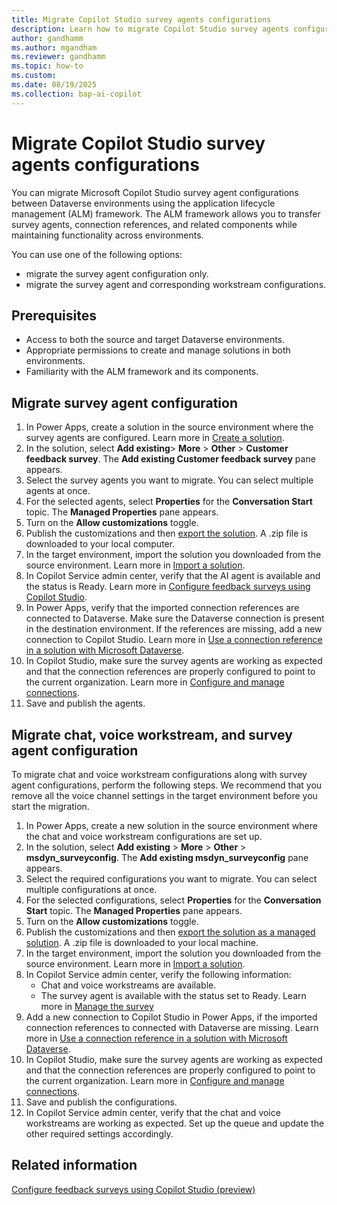 ```yaml
---
title: Migrate Copilot Studio survey agents configurations
description: Learn how to migrate Copilot Studio survey agents configurations using Application Lifecycle Management.
author: gandhamm
ms.author: mgandham
ms.reviewer: gandhamm
ms.topic: how-to 
ms.custom: 
ms.date: 08/19/2025
ms.collection: bap-ai-copilot
---
```



# Migrate Copilot Studio survey agents configurations


You can migrate Microsoft Copilot Studio survey agent configurations between Dataverse environments using the application lifecycle management (ALM) framework. The ALM framework allows you to transfer survey agents, connection references, and related components while maintaining functionality across environments.

You can use one of the following options: 

- migrate the survey agent configuration only.
- migrate the survey agent and corresponding workstream configurations. 

## Prerequisites

- Access to both the source and target Dataverse environments.
- Appropriate permissions to create and manage solutions in both environments.
- Familiarity with the ALM framework and its components.

## Migrate survey agent configuration

1. In Power Apps, create a solution in the source environment where the survey agents are configured. Learn more in [Create a solution](/power-apps/maker/data-platform/create-solution).
1. In the solution, select **Add existing**> **More** > **Other** > **Customer feedback survey**. The **Add existing Customer feedback survey** pane appears.
1. Select the survey agents you want to migrate. You can select multiple agents at once.
1. For the selected agents, select **Properties** for the **Conversation Start** topic. The **Managed Properties** pane appears. 
1. Turn on the **Allow customizations** toggle.
1. Publish the customizations and then [export the solution](/power-apps/maker/data-platform/export-solutions#export-from-power-apps). A .zip file is downloaded to your local computer.
1. In the target environment, import the solution you downloaded from the source environment. Learn more in [Import a solution](/power-apps/maker/data-platform/import-update-export-solutions).
1. In Copilot Service admin center, verify that the AI agent is available and the status is Ready. Learn more in [Configure feedback surveys using Copilot Studio](../administer/configure-surveys.md). 
1. In Power Apps, verify that the imported connection references are connected to Dataverse. Make sure the Dataverse connection is present in the destination environment. If the references are missing, add a new connection to Copilot Studio. Learn more in [Use a connection reference in a solution with Microsoft Dataverse](/power-apps/maker/data-platform/create-connection-reference).
1. In Copilot Studio, make sure the survey agents are working as expected and that the connection references are properly configured to point to the current organization. Learn more in [Configure and manage connections](/microsoft-copilot-studio/authoring-connections).
1. Save and publish the agents.

## Migrate chat, voice workstream, and survey agent configuration

To migrate chat and voice workstream configurations along with survey agent configurations, perform the following steps. We recommend that you remove all the voice channel settings in the target environment before you start the migration.

1. In Power Apps, create a new solution in the source environment where the chat and voice workstream configurations are set up.
2. In the solution, select **Add existing** > **More** > **Other** > **msdyn_surveyconfig**. The **Add existing msdyn_surveyconfig** pane appears.
3. Select the required configurations you want to migrate. You can select multiple configurations at once.
4. For the selected configurations, select **Properties** for the **Conversation Start** topic. The **Managed Properties** pane appears.
5. Turn on the **Allow customizations** toggle.
6. Publish the customizations and then [export the solution as a managed solution](/power-apps/maker/data-platform/export-solutions#export-from-power-apps). A .zip file is downloaded to your local machine.
7. In the target environment, import the solution you downloaded from the source environment. Learn more in [Import a solution](/power-apps/maker/data-platform/import-update-export-solutions).
1. In Copilot Service admin center, verify the following information:
    - Chat and voice workstreams are available.
    - The survey agent is available with the status set to Ready. Learn more in [Manage the survey](configure-surveys.md#manage-the-surveys)
1. Add a new connection to Copilot Studio in Power Apps, if the imported connection references to connected with Dataverse are missing. Learn more in [Use a connection reference in a solution with Microsoft Dataverse](/power-apps/maker/data-platform/create-connection-reference).
1. In Copilot Studio, make sure the survey agents are working as expected and that the connection references are properly configured to point to the current organization. Learn more in [Configure and manage connections](/microsoft-copilot-studio/authoring-connections).
1. Save and publish the configurations.
1. In Copilot Service admin center, verify that the chat and voice workstreams are working as expected. Set up the queue and update the other required settings accordingly.

## Related information

[Configure feedback surveys using Copilot Studio (preview)](configure-surveys.md)